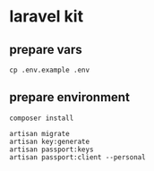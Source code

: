 laravel kit
===========

## prepare vars

    cp .env.example .env

## prepare environment

    composer install

    artisan migrate
    artisan key:generate
    artisan passport:keys
    artisan passport:client --personal

